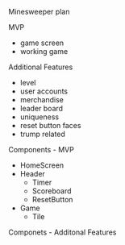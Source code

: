 Minesweeper plan

MVP
- game screen
- working game


Additional Features
- level
- user accounts
- merchandise
- leader board
- uniqueness
- reset button faces
- trump related

Components - MVP
- HomeScreen
- Header
    -  Timer
    - Scoreboard
    - ResetButton
- Game
    - Tile
    

Componets - Additonal Features





